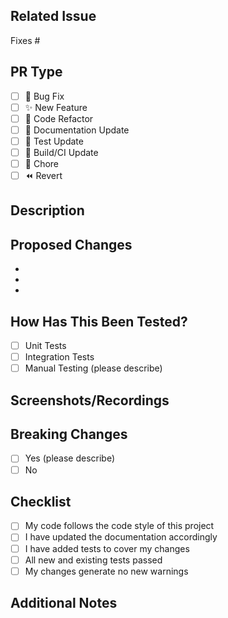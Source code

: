 <!-- 
Thank you for contributing to @p5-wrapper/react!
Please fill out this template to help us review your PR as quickly as possible.
-->

## Related Issue
<!-- Please link to the issue this PR resolves -->
Fixes #

## PR Type
<!-- Please check one or more that apply by replacing [ ] with [x] -->

- [ ] 🐛 Bug Fix
- [ ] ✨ New Feature
- [ ] 🔨 Code Refactor
- [ ] 📝 Documentation Update
- [ ] 🧪 Test Update
- [ ] 🔧 Build/CI Update
- [ ] 🧹 Chore
- [ ] ⏪ Revert

## Description
<!-- Please provide a clear and concise description of the changes made in this PR -->

## Proposed Changes
<!-- List the specific changes made in this PR -->

- 
- 
- 

## How Has This Been Tested?
<!-- Please describe how you tested your changes -->

- [ ] Unit Tests
- [ ] Integration Tests
- [ ] Manual Testing (please describe)

## Screenshots/Recordings
<!-- If applicable, add screenshots or recordings to demonstrate the changes -->

## Breaking Changes
<!-- Does this PR introduce breaking changes? If yes, please describe -->

- [ ] Yes (please describe)
- [ ] No

## Checklist
<!-- Please check all that apply by replacing [ ] with [x] -->

- [ ] My code follows the code style of this project
- [ ] I have updated the documentation accordingly
- [ ] I have added tests to cover my changes
- [ ] All new and existing tests passed
- [ ] My changes generate no new warnings

## Additional Notes
<!-- Any additional information that might be helpful for reviewers -->
